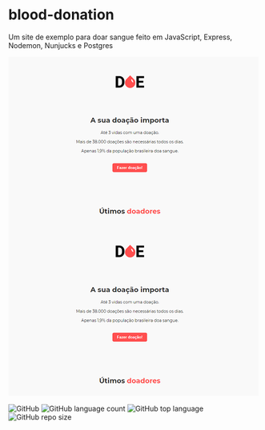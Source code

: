 
# blood-donation
Um site de exemplo para doar sangue feito em JavaScript, Express, Nodemon, Nunjucks e Postgres

<img src="./img/blood-index-01.png"
    alt="Markdown index.html"
    style="float: left; margin-right: 10px;" />

![GitHub](./img/blood-index-01.png)

![GitHub](https://img.shields.io/github/license/Ias4g/blood-donation)
![GitHub language count](https://img.shields.io/github/languages/count/Ias4g/blood-donation)
![GitHub top language](https://img.shields.io/github/languages/top/Ias4g/blood-donation)
![GitHub repo size](https://img.shields.io/github/repo-size/Ias4g/blood-donation)

